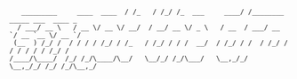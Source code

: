 ```                           __     __  __                __                          
   _________     ____  ____  / /_   / /_/ /_  ___     ____/ /________ _____ ___  ____ _
  / ___/ __ \   / __ \/ __ \/ __/  / __/ __ \/ _ \   / __  / ___/ __ `/ __ `__ \/ __ `/
 (__  ) /_/ /  / / / / /_/ / /_   / /_/ / / /  __/  / /_/ / /  / /_/ / / / / / / /_/ / 
/____/\____/  /_/ /_/\____/\__/   \__/_/ /_/\___/   \__,_/_/   \__,_/_/ /_/ /_/\__,_/  
